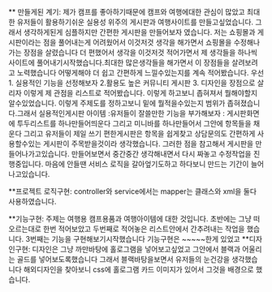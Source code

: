 ** 만들게된 계기: 제가 캠프를 좋아하기때문에 캠프와 여행에대한 관심이 많았고  최대한 유저들이 활용하기쉬운 실용성 위주의 게시판과 여행사이트를 만들고싶었습니다. 그래서 생각하게된게 심플하지만 간편한 게시판을 만들어보자 였습니다.
저는 쇼핑몰과 게시판이라는 점을 풀어내는게 어려웠어서 이것저것 생각을 해가면서 쇼핑몰을 수정해나가는 장점을 살렸습니다
더 편했어서 생각을 이것저것 적어가면서 제 생각들을 하나씩 사이트에 풀어내기시작했습니다.최대한 많은생각들을 해가면서 이 장점들을 살려보려고 노력했습니다 
어떻게해야 더 쉽고 간편하게 느낄수있는지를 계속 적어봤습니다. 우선 1. 실용적인 기능을 선정해보자 2.활용도 높은 커뮤니티 게시판 3. 디자인을 장점으로 살리자 이렇게 제 관점을 리스트로 적어봤습니다. 이렇게 하고보니 좁혀져서 뭘해야할지 알수있었습니다.
이렇게 주제도를 정하고보니 밑에 뭘적을수있는지 범위가 좁혀졌습니다.그래서 실용적인게시판 아이템 :유저들이 잘쓸만한 기능을 부가해보자 : 게시판화면에 투두리스트를 하나만들어띄운다 그리고 미니바를 하나만들어서 그안에 항목들을 채운다 그리고 유저들이 제일 쓰기 편한게시판은 항목을 쉽게찾고 상담문의도 간편하게 사용할수있는 게시판이 주목받을것이라 생각했습니다. 그러한 점을 참고해서 게시판을 만들어나가고있습니다. 만들어보면서 중간중간 생각해내면서 다시 짜놓고 수정작업을 진행중입니다. 마음에 안들땐 서비스 로직을 갈아엎기도하고 하다보니 만드는 기간이 늘어나고있습니다.

**프로젝트 로직구현: controller와 service에서는 
mapper는 클래스와 xml을 둘다 사용하였습니다.

**기능구현: 주제는 여행용 캠프용품과 여행아이템에 대한 것입니다.
초반에는 그냥 떠오르는대로 한번 적어보았고 두번째로 적어놓은 리스트안에서 간추려내는 작업을 했습니다.
3번째는 기능을 구현해보기시작했습니다 기능구현은 ~~~~~한게 있었고 
**디자인구현: 디자인은 그냥 까만바탕에 홀로그램을 넣어보고싶었고 그안에서 블랙과 어울리는 골드를 넣어보도록했습니다 그래서 블랙바탕을보면서 유저들의 눈건강을 생각했습니다 
해외디자인을 찾아보니 css에 홀로그램 카드 이미지가 있어서 그것을 배경으로 했습니다.
